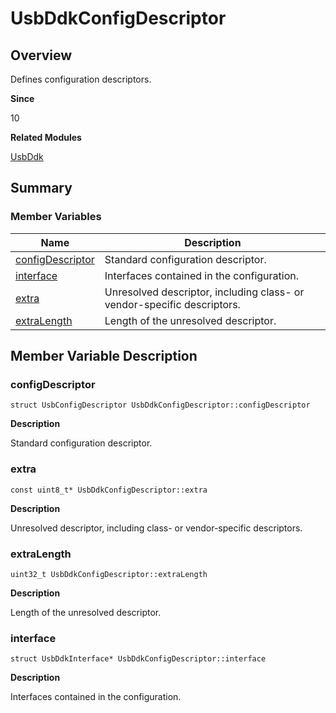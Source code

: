 # UsbDdkConfigDescriptor


## Overview

Defines configuration descriptors.

**Since**

10

**Related Modules**

[UsbDdk](_usb_ddk.md)


## Summary


### Member Variables

| Name| Description|
| -------- | -------- |
| [configDescriptor](#configdescriptor) | Standard configuration descriptor.|
| [interface](#interface) | Interfaces contained in the configuration.|
| [extra](#extra) | Unresolved descriptor, including class- or vendor-specific descriptors.|
| [extraLength](#extralength) | Length of the unresolved descriptor.|


## Member Variable Description


### configDescriptor


```
struct UsbConfigDescriptor UsbDdkConfigDescriptor::configDescriptor
```

**Description**

Standard configuration descriptor.


### extra


```
const uint8_t* UsbDdkConfigDescriptor::extra
```

**Description**

Unresolved descriptor, including class- or vendor-specific descriptors.


### extraLength


```
uint32_t UsbDdkConfigDescriptor::extraLength
```

**Description**

Length of the unresolved descriptor.


### interface


```
struct UsbDdkInterface* UsbDdkConfigDescriptor::interface
```

**Description**

Interfaces contained in the configuration.
